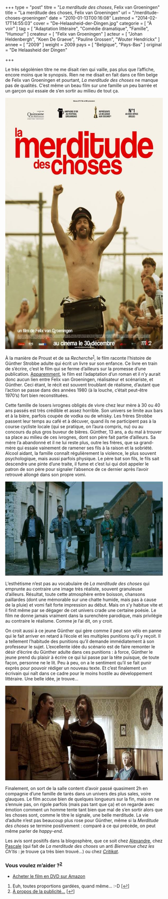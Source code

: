 +++
type = "post"
titre = "<em>La merditude des choses</em>, Felix van Groeningen"
title = "La merditude des choses, Felix van Groeningen"
url = "/merditude-choses-groeningen"
date = "2010-01-13T00:16:08"
Lastmod = "2014-02-17T14:55:03"
cover = "De-Helaasheid-der-Dingen.jpg"
categorie = [ "À voir" ]
tag = [ "Adaptation littéraire", "Comédie dramatique", "Famille", "Humour" ]
createur = [ "Felix van Groeningen" ]
acteur = [ "Johan Heldenbergh", "Koen De Graeve", "Pauline Grossen", "Wouter Hendrickx" ]
annee = [ "2009" ]
weight = 2009
pays = [ "Belgique", "Pays-Bas" ]
original = "De Helaasheid der Dingen"

+++

<p>Le très ségolénien titre ne me disait rien qui vaille, pas plus que l&rsquo;affiche, encore moins que le synopsis. Rien ne me disait en fait dans ce film belge de Felix van Groeningen et pourtant, <em>La merditude des choses</em> ne manque pas de qualités. C&rsquo;est même un beau film sur une famille un peu barrée et un garçon qui essaie de s&rsquo;en sortir au milieu de tout ça.</p>
<div style="text-align: center;"><a href="http://www.allocine.fr/film/fichefilm_gen_cfilm=145947.html"><img class="aligncenter" src="la-merditude-des-choses-1.jpg" border="0" alt="la-merditude-des-choses-1.jpg" width="600" height="800" /></a></div>
<p>À la manière de Proust et de sa <em>Recherche</em><sup><a href="#footnote_0_2476" id="identifier_0_2476" class="footnote-link footnote-identifier-link" title="Euh, toutes proportions gard&eacute;es, quand m&ecirc;me&hellip; :-D">1</a></sup>, le film raconte l&rsquo;histoire de Günther Strobbe adulte qui écrit un livre sur son enfance. Ce livre en train de s&rsquo;écrire, c&rsquo;est le film qui se ferme d&rsquo;ailleurs sur la promesse d&rsquo;une publication. <a href="http://www.allocine.fr/article/fichearticle_gen_carticle=18590962.html">Apparemment</a>, le film est l&rsquo;adaptation d&rsquo;un roman et il n&rsquo;y aurait donc aucun lien entre Felix van Groeningen, réalisateur et scénariste, et Günther. Ceci étant, le récit est souvent troublant de réalisme, d&rsquo;autant que l&rsquo;action se passe dans des années 1980 (à la louche, c&rsquo;était peut-être 1970&rsquo;s) fort bien reconstituées.</p>
<p>Cette famille de losers ivrognes obligés de vivre chez leur mère à 30 ou 40 ans passés est très crédible et assez horrible. Son univers se limite aux bars et à la bière, parfois coupée de vodka ou de whisky. Les frères Strobbe passent leur temps au café et à décuver, quand ils ne participent pas à la course cycliste locale (qui se pratique, on l&rsquo;aura compris, nu) ou au concours du plus gros buveur de bières. Günther, 13 ans, a du mal à trouver sa place au milieu de ces ivrognes, dont son père fait partie d&rsquo;ailleurs. Sa mère l&rsquo;a abandonné et il ne lui reste plus, outre les frères, que sa grand-mère qui essaie vainement de ramener ses fils à la raison et la sobriété. Alcool aidant, la famille connaît régulièrement la violence, le plus souvent psychologique, mais aussi parfois physique. Le père bat son fils, le fils sait descendre une pinte d&rsquo;une traite, il fume et c&rsquo;est lui qui doit appeler le patron de son père pour signaler l&rsquo;absence de ce dernier après l&rsquo;avoir retrouvé allongé dans son propre vomi.</p>
<div style="text-align: center;"><img class="aligncenter" src="la-merditude-choses.jpg" border="0" alt="la-merditude-choses.jpg" width="600" height="299" /></div>
<p>L&rsquo;esthétisme n&rsquo;est pas au vocabulaire de <em>La merditude des choses</em> qui emprunte au contraire une image très réaliste, souvent granuleuse d&rsquo;ailleurs. Résultat, toute cette atmosphère entre boisson, chansons paillardes (dont une mémorable sur une chatte humide, mais pas à cause de la pluie) et vomi fait forte impression au début. Mais on s&rsquo;y habitue vite et il finit même par se dégager de cet univers crade une certaine poésie. Le film ne donne jamais vraiment dans la surenchère parodique, mais privilégie au contraire le réalisme. Comme je l&rsquo;ai dit, on y croit.</p>
<p>On croit aussi à ce jeune Günther qui gère comme il peut son vélo en panne qui le fait arriver en retard à l&rsquo;école et les multiples punitions qu&rsquo;il y reçoit. Il a tellement l&rsquo;habitude des punitions qu&rsquo;il demande immédiatement à son professeur le sujet. L&rsquo;excellente idée du scénario est de faire remonter le désir d&rsquo;écrire du Günther adulte dans ces punitions : à force, Günther le jeune prend du plaisir à écrire ce qui lui passe par la tête puisque, de toute façon, personne ne le lit. Peu à peu, on a le sentiment qu&rsquo;il se fait punir exprès pour pouvoir rédiger un nouveau texte. Et c&rsquo;est finalement un écrivain qui naît dans ce cadre pour le moins hostile au développement littéraire. Une belle idée, je trouve…</p>
<div style="text-align: center;"><img class="aligncenter" src="merditude-des-choses.jpg" border="0" alt="merditude-des-choses.jpg" width="600" height="301" /></div>
<p>Finalement, on sort de la salle content d&rsquo;avoir passé quasiment 2h en compagnie d&rsquo;une famille de tarés dans un univers des plus sales, voire glauques. Le film accuse bien de quelques longueurs sur la fin, mais on ne s&rsquo;ennuie pas, on rigole parfois (mais pas tant que ça) et on regarde avec émotion comment un homme tente tant bien que mal de s&rsquo;en sortir alors que les choses sont, comme le titre le signale, une belle merditude. La vie d&rsquo;adulte n&rsquo;est pas beaucoup plus rose pour Günther, même si la <em>Merditude des choses</em> se termine positivement : comparé à ce qui précède, on peut même parler de <em>happy-end</em>.</p>
<p>Les avis sont positifs dans la blogosphère, que ce soit chez <a href="http://plan-c.over-blog.com/article-la-merditude-des-choses-des-brelles-dans-la-vie-du-brel-dans-l-esprit-42161137.html">Alexandre</a>, chez <a href="http://www.surlarouteducinema.com/archive/2010/01/05/la-merditude-des-choses-de-felix-van-groeningen.html">Pascale</a> (qui fait de <em>La merditude des choses</em> un anti <em>Bienvenue chez les Ch&rsquo;tis </em>: je trouve ça très bien trouvé&#8230;) ou chez <a href="http://www.critikat.com/La-Merditude-des-choses.html"><em>Critikat</em></a>.</p>
<div class="amazon">
<h3>Vous voulez m&rsquo;aider ?<sup><a href="#footnote_1_2476" id="identifier_1_2476" class="footnote-link footnote-identifier-link" title="&Agrave; propos de la publicit&eacute;&hellip;">2</a></sup></h3>
<ul>
<li><a href="http://www.amazon.fr/gp/product/B003BWDEVG/ref=as_li_ss_tl?ie=UTF8&tag=leblogdenic07-21&linkCode=as2&camp=1642&creative=19458&creativeASIN=B003BWDEVG">Acheter le film en DVD sur Amazon</a></li>
</ul>
</div>
<ol class="footnotes"><li id="footnote_0_2476" class="footnote">Euh, toutes proportions gardées, quand même… :-D [<a href="#identifier_0_2476" class="footnote-link footnote-back-link">&#8617;</a>]</li><li id="footnote_1_2476" class="footnote"><a href="/soutien/">À propos de la publicité…</a> [<a href="#identifier_1_2476" class="footnote-link footnote-back-link">&#8617;</a>]</li></ol>
